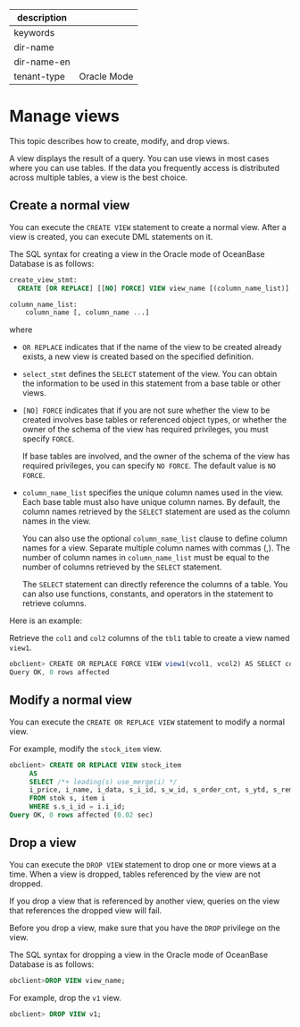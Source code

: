|description||
|---|---|
|keywords||
|dir-name||
|dir-name-en||
|tenant-type|Oracle Mode|

# Manage views

This topic describes how to create, modify, and drop views.

A view displays the result of a query. You can use views in most cases where you can use tables. If the data you frequently access is distributed across multiple tables, a view is the best choice.

## Create a normal view

You can execute the `CREATE VIEW` statement to create a normal view. After a view is created, you can execute DML statements on it.

The SQL syntax for creating a view in the Oracle mode of OceanBase Database is as follows:

```sql
create_view_stmt:
  CREATE [OR REPLACE] [[NO] FORCE] VIEW view_name [(column_name_list)] AS select_stmt;

column_name_list:
    column_name [, column_name ...]
```

where

* `OR REPLACE` indicates that if the name of the view to be created already exists, a new view is created based on the specified definition.

* `select_stmt` defines the `SELECT` statement of the view. You can obtain the information to be used in this statement from a base table or other views.

* `[NO] FORCE` indicates that if you are not sure whether the view to be created involves base tables or referenced object types, or whether the owner of the schema of the view has required privileges, you must specify `FORCE`.

   If base tables are involved, and the owner of the schema of the view has required privileges, you can specify `NO FORCE`. The default value is `NO FORCE`.

* `column_name_list` specifies the unique column names used in the view. Each base table must also have unique column names. By default, the column names retrieved by the `SELECT` statement are used as the column names in the view.

   You can also use the optional `column_name_list` clause to define column names for a view. Separate multiple column names with commas (,). The number of column names in `column_name_list` must be equal to the number of columns retrieved by the `SELECT` statement.

   The `SELECT` statement can directly reference the columns of a table. You can also use functions, constants, and operators in the statement to retrieve columns.

Here is an example:

Retrieve the `col1` and `col2` columns of the `tbl1` table to create a view named `view1`.

```javascript
obclient> CREATE OR REPLACE FORCE VIEW view1(vcol1, vcol2) AS SELECT col1, col2 FROM tbl1;
Query OK, 0 rows affected
```

## Modify a normal view

You can execute the `CREATE OR REPLACE VIEW` statement to modify a normal view.

For example, modify the `stock_item` view.

```sql
obclient> CREATE OR REPLACE VIEW stock_item
     AS
     SELECT /*+ leading(s) use_merge(i) */
     i_price, i_name, i_data, s_i_id, s_w_id, s_order_cnt, s_ytd, s_remote_cnt, s_quantity, s_data, s_dist_01, s_dist_02, s_dist_03, s_dist_04, s_dist_05, s_dist_06, s_dist_07, s_dist_08, s_dist_09, s_dist_10
     FROM stok s, item i
     WHERE s.s_i_id = i.i_id;
Query OK, 0 rows affected (0.02 sec)
```

## Drop a view

You can execute the `DROP VIEW` statement to drop one or more views at a time. When a view is dropped, tables referenced by the view are not dropped.

If you drop a view that is referenced by another view, queries on the view that references the dropped view will fail.

Before you drop a view, make sure that you have the `DROP` privilege on the view.

The SQL syntax for dropping a view in the Oracle mode of OceanBase Database is as follows:

```sql
obclient>DROP VIEW view_name;
```

For example, drop the `v1` view.

```sql
obclient> DROP VIEW v1;
```
